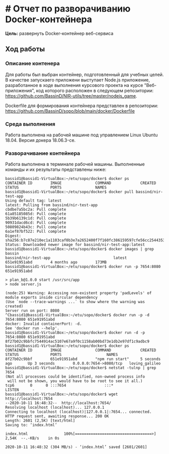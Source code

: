 # # Отчет по разворачиванию Docker-контейнера

**Цель:** развернуть Docker-контейнер веб-сервиса

## Ход работы

### Описание контенера
Для работы был выбран контейнер, подготовленный для учебных целей. В качестве запускаего приложени выступает Node.js приложение, разработанное в ходе выполнения курсового проекта на курсе "Веб-приложения", код которого расположен в следующем репозитории: https://github.com/BassinD/NIR-utils/tree/master/nodejs_game.

Dockerfile для формирования контейнера представлен в репозитории: https://github.com/BassinD/sopo/blob/main/docker/Dockerfile

### Среда выполнения
Работа выполнена на рабочей машине под управлением Linux Ubuntu 18.04.
Версия докера 18.06.3-ce.

### Разворачивание контейнера

Работа выполнена в терминале рабочей машины.
Выполненные команды и их результаты представлены ниже:

```
bassid1@bassid1-VirtualBox:~/etu/sopo/docker$ docker ps
CONTAINER ID        IMAGE               COMMAND             CREATED             STATUS              PORTS               NAMES
bassid1@bassid1-VirtualBox:~/etu/sopo/docker$ docker pull bassind/nir-test-app
Using default tag: latest
latest: Pulling from bassind/nir-test-app
cbdbe7a5bc2a: Pull complete 
61a85185085d: Pull complete 
5b39b6139c1d: Pull complete 
90931dacd6cd: Pull complete 
50809824b43c: Pull complete 
6a1ef87bf522: Pull complete 
Digest: sha256:b7c87e210ec1a1103caf0b3e7a2652400f7f160fc386159597cfe56cc2544353
Status: Downloaded newer image for bassind/nir-test-app:latest
bassid1@bassid1-VirtualBox:~/etu/sopo/docker$ docker images | grep bassin
bassind/nir-test-app                            latest                    651e91951abd        4 months ago        173MB
bassid1@bassid1-VirtualBox:~/etu/sopo/docker$ docker run -p 7654:8080 651e91951abd

> plan_b@1.0.0 start /usr/src/app
> node server.js

(node:25) Warning: Accessing non-existent property 'padLevels' of module exports inside circular dependency
(Use `node --trace-warnings ...` to show where the warning was created)
Server run on port: 8080
^Cbassid1@bassid1-VirtualBox:~/etu/sopo/docker$ docker run -p -d 7654:8080 651e91951abd
docker: Invalid containerPort: -d.
See 'docker run --help'.
bassid1@bassid1-VirtualBox:~/etu/sopo/docker$ docker run -d -p 7654:8080 651e91951abd
8f27b02c9bbfc7544914ac5107e67a9f0c1158ab00bd73e1db2e97df1c9adbc9
bassid1@bassid1-VirtualBox:~/etu/sopo/docker$ docker ps
CONTAINER ID        IMAGE               COMMAND             CREATED             STATUS              PORTS                    NAMES
8f27b02c9bbf        651e91951abd        "npm run start"     5 seconds ago       Up 3 seconds        0.0.0.0:7654->8080/tcp   loving_galileo
bassid1@bassid1-VirtualBox:~/etu/sopo/docker$ netstat -tulnp | grep 7654
(Not all processes could be identified, non-owned process info
 will not be shown, you would have to be root to see it all.)
tcp6       0      0 :::7654                 :::*                    LISTEN      -                   
bassid1@bassid1-VirtualBox:~/etu/sopo/docker$ wget http://localhost:7654
--2020-10-11 16:48:32--  http://localhost:7654/
Resolving localhost (localhost)... 127.0.0.1
Connecting to localhost (localhost)|127.0.0.1|:7654... connected.
HTTP request sent, awaiting response... 200 OK
Length: 2601 (2,5K) [text/html]
Saving to: ‘index.html’

index.html                100%[==================================>]   2,54K  --.-KB/s    in 0s      

2020-10-11 16:48:32 (304 MB/s) - ‘index.html’ saved [2601/2601]

```
